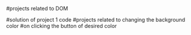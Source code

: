 #projects related to DOM


#solution of project 1 code
#projects related to changing the background color
#on clicking the button of desired color

<!-- const buttons=document.querySelectorAll('.button')


console.log(buttons)
const body=document.querySelector("body")
// console.log(body)
buttons.forEach((button)=>
{
  //  console.log(button)
  button.addEventListener('click',(e)=>{
        //  console.log(e)
        //  console.log(e.target)
       switch(e.target.id)
       {
         case "grey":
                   body.style.backgroundColor=e.target.id
                   break;
          case "white":
                   body.style.backgroundColor=e.target.id
                   break;
          case "blue":
                   body.style.backgroundColor=e.target.id
                   break;
         case "yellow":
                   body.style.backgroundColor=e.target.id
                   break;
          case "purple":
                   body.style.backgroundColor=e.target.id
                   break;
       }

  })
})
 -->
